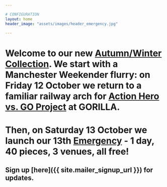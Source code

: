 ```yaml
---

# CONFIGURATION
layout: home
header_image: "assets/images/header_emergency.jpg"

---
```


# Welcome to our new [Autumn/Winter Collection](/current/2012-autumnwinter/index.html). We start with a Manchester Weekender flurry: on Friday 12 October we return to a familiar railway arch for [Action Hero vs. GO Project](http://www.wordofwarning.org/current/2012-autumnwinter/goproject/index.html) at GORILLA.

# Then, on Saturday 13 October we launch our 13th [Emergency](http://emergencymcr.org) - 1 day, 40 pieces, 3 venues, all free!

## Sign up [here]({{ site.mailer_signup_url }}) for updates.